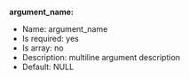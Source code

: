 **argument_name:**

* Name: argument_name
* Is required: yes
* Is array: no
* Description: multiline
  argument description
* Default:  NULL 
